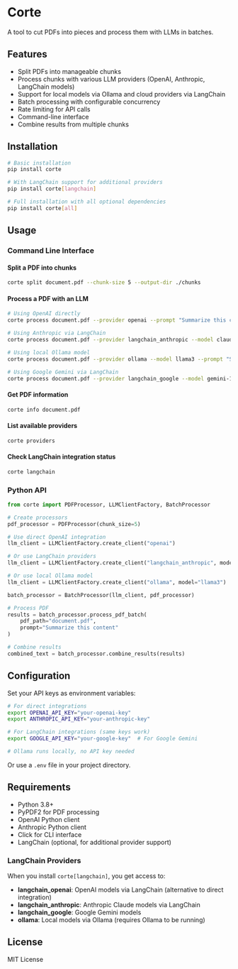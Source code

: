# Corte

A tool to cut PDFs into pieces and process them with LLMs in batches.

## Features

- Split PDFs into manageable chunks
- Process chunks with various LLM providers (OpenAI, Anthropic, LangChain models)
- Support for local models via Ollama and cloud providers via LangChain
- Batch processing with configurable concurrency
- Rate limiting for API calls
- Command-line interface
- Combine results from multiple chunks

## Installation

```bash
# Basic installation
pip install corte

# With LangChain support for additional providers
pip install corte[langchain]

# Full installation with all optional dependencies
pip install corte[all]
```

## Usage

### Command Line Interface

#### Split a PDF into chunks
```bash
corte split document.pdf --chunk-size 5 --output-dir ./chunks
```

#### Process a PDF with an LLM
```bash
# Using OpenAI directly
corte process document.pdf --provider openai --prompt "Summarize this content" --output results.json

# Using Anthropic via LangChain
corte process document.pdf --provider langchain_anthropic --model claude-3-opus-20240229 --prompt "Summarize this content" --output results.json

# Using local Ollama model
corte process document.pdf --provider ollama --model llama3 --prompt "Summarize this content" --output results.json

# Using Google Gemini via LangChain
corte process document.pdf --provider langchain_google --model gemini-1.5-pro --prompt "Summarize this content" --output results.json
```

#### Get PDF information
```bash
corte info document.pdf
```

#### List available providers
```bash
corte providers
```

#### Check LangChain integration status
```bash
corte langchain
```

### Python API

```python
from corte import PDFProcessor, LLMClientFactory, BatchProcessor

# Create processors
pdf_processor = PDFProcessor(chunk_size=5)

# Use direct OpenAI integration
llm_client = LLMClientFactory.create_client("openai")

# Or use LangChain providers
llm_client = LLMClientFactory.create_client("langchain_anthropic", model="claude-3-opus-20240229")

# Or use local Ollama model
llm_client = LLMClientFactory.create_client("ollama", model="llama3")

batch_processor = BatchProcessor(llm_client, pdf_processor)

# Process PDF
results = batch_processor.process_pdf_batch(
    pdf_path="document.pdf",
    prompt="Summarize this content"
)

# Combine results
combined_text = batch_processor.combine_results(results)
```

## Configuration

Set your API keys as environment variables:

```bash
# For direct integrations
export OPENAI_API_KEY="your-openai-key"
export ANTHROPIC_API_KEY="your-anthropic-key"

# For LangChain integrations (same keys work)
export GOOGLE_API_KEY="your-google-key"  # For Google Gemini

# Ollama runs locally, no API key needed
```

Or use a `.env` file in your project directory.

## Requirements

- Python 3.8+
- PyPDF2 for PDF processing
- OpenAI Python client
- Anthropic Python client
- Click for CLI interface
- LangChain (optional, for additional provider support)

### LangChain Providers

When you install `corte[langchain]`, you get access to:

- **langchain_openai**: OpenAI models via LangChain (alternative to direct integration)
- **langchain_anthropic**: Anthropic Claude models via LangChain
- **langchain_google**: Google Gemini models
- **ollama**: Local models via Ollama (requires Ollama to be running)

## License

MIT License